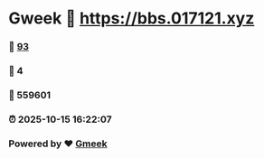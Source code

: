 # Gweek :link: https://bbs.017121.xyz 
### :page_facing_up: [93](https://bbs.017121.xyz/tag.html) 
### :speech_balloon: 4 
### :hibiscus: 559601 
### :alarm_clock: 2025-10-15 16:22:07 
### Powered by :heart: [Gmeek](https://github.com/Meekdai/Gmeek)
